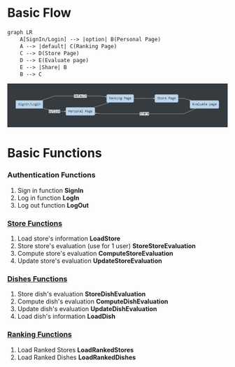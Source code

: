 # Basic Flow

```mermaid
graph LR
	A[SignIn/Login] --> |option| B(Personal Page)
	A --> |default| C(Ranking Page)
	C --> D(Store Page)
	D --> E(Evaluate page)
	E --> |Share| B
	B --> C
```

![image-20191104113606360](https://raw.githubusercontent.com/GourmetHunter/gourmethunter/master/document/image-20191104113606360.png)

# Basic Functions

### Authentication Functions

1. Sign in function **SignIn**
2. Log in function **LogIn**
3. Log out function **LogOut**

### [Store Functions](https://github.com/GourmetHunter/gourmethunter/blob/master/document/StoreFunctions.md)

1. Load store's information **LoadStore**
2. Store store's evaluation (use for 1 user) **StoreStoreEvaluation**
3. Compute store's evaluation **ComputeStoreEvaluation**
4. Update store's evaluation **UpdateStoreEvaluation**

### [Dishes Functions](https://github.com/GourmetHunter/gourmethunter/blob/master/document/DishFunctions.md)

1. Store dish's evaluation **StoreDishEvaluation**
2. Compute dish's evaluation **ComputeDishEvaluation**
3. Update dish's evaluation **UpdateDishEvaluation**
4. Load dish's information **LoadDish**

### [Ranking Functions](https://github.com/GourmetHunter/gourmethunter/blob/master/document/RankingFunctions.md)

1. Load Ranked Stores **LoadRankedStores**
2. Load Ranked Dishes **LoadRankedDishes**
